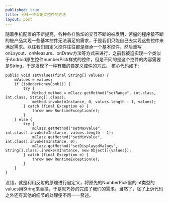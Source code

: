 ```yaml
---
published: true
title: 另外一种自定义控件的方法
layout: post
---
```

随着手机配置的不断提高，各种各样酷炫的交互不断的被发明，苦逼的程序猿不断的被产品实现一些基本控件无法满足的需求，于是我们只能自己去实现这些控件来满足需求。以往我们自定义控件往往都是继承一个基本控件，然后重写onLayout、onMeasure、onDraw方法等方式来进行，之前我被迫实现一个类似于Android原生控件numberPick样式的控件，但是不同的是这个控件的内容需要是String，于是发现了一种有趣的自定义控件的方式。
核心代码如下:

	public void setValues(final String[] values) {
        mValues = values;
        if (isUnderHoneyComb()) {
            try {
                Method method = mClazz.getMethod("setRange", int.class, int.class, String[].class);
                method.invoke(mInstance, 0, values.length - 1, values);
            } catch (final Exception e) {
                throw new RuntimeException(e);
            }
        } else {
            try {
                mClazz.getMethod("setMaxValue", int.class).invoke(mInstance, values.length - 1);
                mClazz.getMethod("setMinValue", int.class).invoke(mInstance, 0);
                mClazz.getMethod("setDisplayedValues", String[].class).invoke(mInstance, new Object[]{values});
            } catch (final Exception e) {
                throw new RuntimeException(e);
            }
        }
    }

没错，就是利用反射的原理进行自定义，将原先的NumberPick里的int类型的values用String来替换，于是就巧妙的完成了我们的需求。当然了，除了上诉代码之外还有其他的细节的处理便不再一一赘述。
	